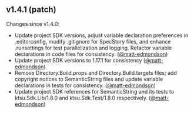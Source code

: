 ## v1.4.1 (patch)

Changes since v1.4.0:

- Update project SDK versions, adjust variable declaration preferences in .editorconfig, modify .gitignore for SpecStory files, and enhance .runsettings for test parallelization and logging. Refactor variable declarations in code files for consistency. ([@matt-edmondson](https://github.com/matt-edmondson))
- Update project SDK versions to 1.17.1 for consistency ([@matt-edmondson](https://github.com/matt-edmondson))
- Remove Directory.Build.props and Directory.Build.targets files; add copyright notices to SemanticString files and update variable declarations in tests for consistency. ([@matt-edmondson](https://github.com/matt-edmondson))
- Update project SDK references for SemanticString and its tests to ktsu.Sdk.Lib/1.8.0 and ktsu.Sdk.Test/1.8.0 respectively. ([@matt-edmondson](https://github.com/matt-edmondson))
